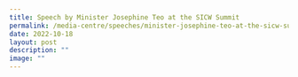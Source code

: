 ```yaml
---
title: Speech by Minister Josephine Teo at the SICW Summit
permalink: /media-centre/speeches/minister-josephine-teo-at-the-sicw-summit/
date: 2022-10-18
layout: post
description: ""
image: ""
---
```

